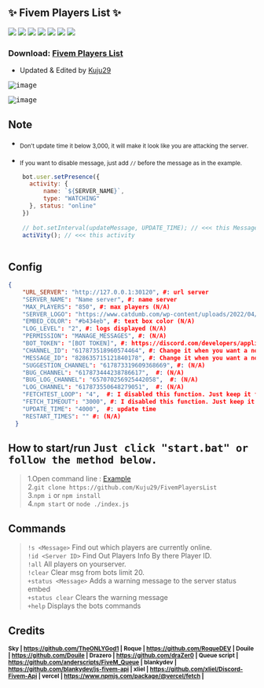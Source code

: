 ## ✨ Fivem Players List ✨
[![](https://img.shields.io/github/languages/code-size/Kuju29/FivemPlayersList)](https://github.com/Kuju29/FivemPlayersList)
[![](https://img.shields.io/badge/discord.js-v12.5.3-brightgreen)](https://github.com/Kuju29/FivemPlayersList/)
[![](https://img.shields.io/node/v/bot)](https://github.com/Kuju29/FivemPlayersList/)
[![](https://img.shields.io/maintenance/yes/2022)](https://github.com/Kuju29/FivemPlayersList/)
[![](https://img.shields.io/github/issues/Kuju29/FivemPlayersList)](https://github.com/Kuju29/FivemPlayersList/)
[![](https://img.shields.io/github/languages/count/Kuju29/FivemPlayersList)](https://github.com/Kuju29/FivemPlayersList/)
[![](https://img.shields.io/github/languages/top/Kuju29/FivemPlayersList)](https://github.com/Kuju29/FivemPlayersList/)

### Download: [Fivem Players List](https://github.com/Kuju29/FivemPlayersList/archive/refs/heads/main.zip)
  
- Updated & Edited by [Kuju29](https://github.com/Kuju29)</sub>

<kbd> ![image](https://user-images.githubusercontent.com/22098092/165664830-ef78dc7d-aa21-432f-877d-0c1784a0783c.png)

<kbd> ![image](https://user-images.githubusercontent.com/22098092/171444111-48e2eec6-190b-49dd-a514-f5fe784ec1fe.png)


## Note  
- <sub>Don't update time it below 3,000, it will make it look like you are attacking the server.</sub>
  
- <sub>If you want to disable message, just add `//` before the message as in the example.</sub>
```js
    bot.user.setPresence({
      activity: {
          name: `${SERVER_NAME}`,
          type: "WATCHING"
      }, status: "online"
    })
    
    // bot.setInterval(updateMessage, UPDATE_TIME); // <<< this Message
    actiVity(); // <<< this activity
    
```
  
## Config
```json
{
    "URL_SERVER": "http://127.0.0.1:30120", #: url server
    "SERVER_NAME": "Name server", #: name server
    "MAX_PLAYERS": "850", #: max players (N/A)
    "SERVER_LOGO": "https://www.catdumb.com/wp-content/uploads/2022/04/2-75.jpg", #: server Logo
    "EMBED_COLOR": "#b434eb", #: text box color (N/A)
    "LOG_LEVEL": "2", #: logs displayed (N/A)
    "PERMISSION": "MANAGE_MESSAGES", #: (N/A)
    "BOT_TOKEN": "[BOT TOKEN]", #: https://discord.com/developers/applications
    "CHANNEL_ID": "617873518960574464", #: Change it when you want a notification in discord room
    "MESSAGE_ID": "828635715121840178", #: Change it when you want a notification in discord room
    "SUGGESTION_CHANNEL": "617873319609368669", #: (N/A)
    "BUG_CHANNEL": "617873444238786617",  #: (N/A)
    "BUG_LOG_CHANNEL": "657070256925442058",  #: (N/A)
    "LOG_CHANNEL": "617873550648279051",  #: (N/A)
    "FETCHTEST_LOOP": "4",  #: I disabled this function. Just keep it for the future (N/A)
    "FETCH_TIMEOUT": "3000", #: I disabled this function. Just keep it for the future (N/A)
    "UPDATE_TIME": "4000",  #: update time
    "RESTART_TIMES": "" #: (N/A)
  }
```
  
## How to start/run <kbd>**Just click "start.bat" or follow the method below.**

> 1.Open command line : [Example](https://user-images.githubusercontent.com/22098092/165669382-26958438-b58a-4bb7-90a9-bd7ce55f7210.png)\
> 2.`git clone https://github.com/Kuju29/FivemPlayersList`\
> 3.`npm i` or `npm install`\
> 4.`npm start` or `node ./index.js`

  
## Commands

> `!s <Message>`  Find out which players are currently online. \
> `!id <Server ID>` Find Out Players Info By there Player ID. \
> `!all`  All players on yourserver. \
> `!clear`  Clear msg from bots limit 20.  \
> `+status <Message>`  Adds a warning message to the server status embed  \
> `+status clear`  Clears the warning message\
> `+help`  Displays the bots commands

    
## Credits
**<sub>Sky | https://github.com/TheONLYGod1 | 
Roque | https://github.com/RoqueDEV | 
Douile | https://github.com/Douile | 
Drazero | https://github.com/draZer0 | 
Queue script | https://github.com/anderscripts/FiveM_Queue | 
blankydev | https://github.com/blankydev/js-fivem-api | 
xliel | https://github.com/xliel/Discord-Fivem-Api | 
vercel | https://www.npmjs.com/package/@vercel/fetch |</sub>**
